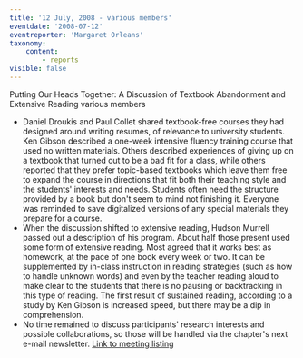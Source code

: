 ```yaml
---
title: '12 July, 2008 - various members'
eventdate: '2008-07-12'
eventreporter: 'Margaret Orleans'
taxonomy:
    content:
        - reports
visible: false
---
```


Putting Our Heads Together: A Discussion of Textbook Abandonment and Extensive Reading
various members
* Daniel Droukis and Paul Collet shared textbook-free courses they had designed around writing resumes, of relevance to university students.  Ken Gibson described a one-week intensive fluency training course that used no written materials.  Others described experiences of giving up on a textbook that turned out to be a bad fit for a class, while others reported that they prefer topic-based textbooks which leave them free to expand the course in directions that fit both their teaching style and the students' interests and needs.  Students often need the structure provided by a book but don't seem to mind not finishing it.  Everyone was reminded to save digitalized versions of any special materials they prepare for a course.
* When the discussion shifted to extensive reading, Hudson Murrell passed out a description of his program.  About half those present used some form of extensive reading.  Most agreed that it works best as homework, at the pace of one book every week or two.  It can be supplemented by in-class instruction in reading strategies (such as how to handle unknown words) and even by the teacher reading aloud to make clear to the students that there is no pausing or backtracking in this type of reading.  The first result of sustained reading, according to a study by Ken Gibson is increased speed, but there may be a dip in comprehension.  
* No time remained to discuss participants' research interests and possible collaborations, so those will be handled via the chapter's next e-mail newsletter.
<a href="../schedule/2008/july/12">Link to meeting listing</a>